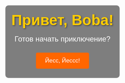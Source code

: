 
<html lang="ru">
<head>
  <meta charset="UTF-8">
  <meta name="viewport" content="width=device-width, initial-scale=1.0">
  <title>Приключение Boba</title>
  <style>
    body {
      font-family: Arial, sans-serif;
      margin: 0;
      padding: 0;
      display: flex;
      justify-content: center;
      align-items: center;
      height: 100vh;
      text-align: center;
      background-image: url('https://i.pinimg.com/736x/be/c2/81/bec281f790dfaf7fd6ea3daa50b19f63.jpg'); /* Замени ссылку на изображение */
      background-size: cover;
      background-position: center;
      color: white;
      transition: background-image 0.5s ease; /* Плавный переход фона */
    }
    .overlay {
      background-color: rgba(0, 0, 0, 0.5); /* Затемнение фона для лучшей читаемости текста */
      padding: 20px;
      border-radius: 10px;
    }
    h1 {
      font-size: 3rem;
      margin: 0;
      color: #ffcc00; /* Желтый цвет, как в "Смешариках" */
      text-shadow: 2px 2px 4px rgba(0, 0, 0, 0.5);
    }
    p {
      font-size: 1.5rem;
      margin: 20px 0;
      color: #ffffff;
    }
    button {
      background-color: #ff6600; /* Оранжевый цвет, как у Кроша */
      color: white;
      border: none;
      padding: 15px 30px;
      font-size: 1.2rem;
      cursor: pointer;
      border-radius: 5px;
      margin: 10px;
      transition: background-color 0.3s ease;
    }
    button:hover {
      background-color: #cc5200; /* Темнее оранжевый при наведении */
    }
    .hidden {
      display: none;
    }
    .role-selection {
      margin-top: 20px;
    }
    .role-description {
      font-size: 1rem;
      color: #ddd;
      margin-top: 10px;
    }
  </style>
</head>
<body>

  <!-- Первая страница: Приветствие -->
  <div id="welcome-page">
    <div class="overlay">
      <h1>Привет, Boba!</h1>
      <p>Готов начать приключение?</p>
      <button onclick="startAdventure()">Йесс, Йессс!</button>
    </div>
  </div>

  <!-- Вторая страница: Выбор роли -->
  <div id="role-selection-page" class="hidden">
    <div class="overlay">
      <h2>Выбери роль</h2>
      <p>В зависимости от роли будут разные задания, загадки и головоломки.</p>
      <div class="role-selection">
        <button onmouseover="changeBackground('Сыщик')" onmouseout="resetBackground()">Сыщик</button>
        <button onmouseover="changeBackground('Ученый')" onmouseout="resetBackground()">Ученый</button>
        <button onmouseover="changeBackground('Маг')" onmouseout="resetBackground()">Маг</button>
      </div>
      <p class="role-description" id="role-description"></p>
    </div>
  </div>

  <script>
    // Функция для начала приключения
    function startAdventure() {
      document.getElementById("welcome-page").classList.add("hidden");
      document.getElementById("role-selection-page").classList.remove("hidden");
    }

    // Функция для изменения фона при наведении
    function changeBackground(role) {
      const body = document.querySelector("body");
      const description = document.getElementById("role-description");

      if (role === "Сыщик") {
        body.style.backgroundImage = "url('https://sun1-97.userapi.com/s/v1/ig2/HP7YJ-zW62AOivEPO5P0-RycIHwdFDD7efVjVshc3feYPU2lyZBdotS3f1msU7w2R6Z1Cfw89ltnSakUhdfKNlKg.jpg?quality=96&as=32x32,48x48,72x72,108x108,160x160,240x240,360x360,480x480,540x540,640x640,647x647&from=bu&u=jMrqUchmbZ_50KqD9MNchgoUzw2vxzpUo_UFlOi3Wzk&cs=604x604')"; // Изображение для Сыщика
        description.textContent = "Ты — мастер загадок и поиска подсказок. Твоя задача — находить скрытые улики и разгадывать тайны.";
      } else if (role === "Ученый") {
        body.style.backgroundImage = "url('https://sun9-61.userapi.com/impf/qUXOZgzeX_gtxOav5VcB2HxDrXPLRGm6pZvkSw/XD-Pw0j1D6w.jpg?size=604x604&quality=96&sign=3aad37af161d608001a0bdca241e8a27&type=album')"; // Изображение для Ученого
        description.textContent = "Ты — эксперт по логике и анализу. Твоя задача — решать сложные головоломки и находить научные решения.";
      } else if (role === "Маг") {
        body.style.backgroundImage = "url('https://i.pinimg.com/736x/80/dc/a0/80dca0ccac827bd73762ad12d15400ae.jpg')"; // Изображение для Мага
        description.textContent = "Ты — мастер магии и тайн. Твоя задача — использовать свои способности, чтобы раскрыть секреты.";
      }
    }

    // Функция для сброса фона на исходный
    function resetBackground() {
      const body = document.querySelector("body");
      body.style.backgroundImage = "url('https://i.pinimg.com/736x/be/c2/81/bec281f790dfaf7fd6ea3daa50b19f63.jpg')"; // Исходное изображение
    }
  </script>

</body>
</html>
